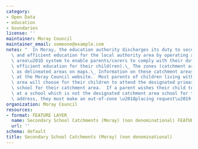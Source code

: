 ```yaml
---
category:
- Open Data
- education
- boundaries
license: ''
maintainer: Moray Council
maintainer_email: someone@example.com
notes: "  In Moray, the education authority discharges its duty to secure adequate\
  \ and efficient education for the local authority area by operating a \u201Ccatchment\
  \ area\u201D system to enable parents/carers to comply with their duty to provide\
  \ efficient education for their child(ren).\_ The zones (catchment areas) are shown\
  \ as delineated areas on maps.\_ Information on these catchment areas is available\
  \ at the Moray Council website.  Most parents of children living within the catchment\
  \ area will choose for their children to attend the designated primary and secondary\
  \ school for their catchment area.  If a parent wishes their child to be enrolled\
  \ at a school which is not the designated catchment area school for their postal\
  \ address, they must make an out-of-zone \u2018placing request\u2019.\_   "
organization: Moray Council
resources:
- format: FEATURE LAYER
  name: Secondary School Catchments (Moray) (non denominational) FEATURE LAYER
  url: ''
schema: default
title: Secondary School Catchments (Moray) (non denominational)
---
```

